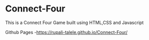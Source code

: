 # Connect-Four
This is a Connect Four Game built using HTML,CSS and Javascript


Github Pages -https://rupali-talele.github.io/Connect-Four/
